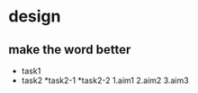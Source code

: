 # design
## make the word better
* task1
* task2
   *task2-1
   *task2-2
  1.aim1
  2.aim2
  3.aim3
